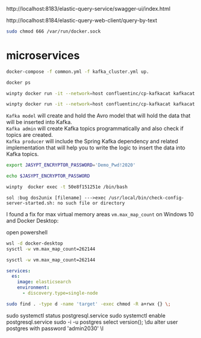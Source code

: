 http://localhost:8183/elastic-query-service/swagger-ui/index.html

http://localhost:8184/elastic-query-web-client/query-by-text
```sh
sudo chmod 666 /var/run/docker.sock
```


# microservices
```sh
docker-compose -f common.yml -f kafka_cluster.yml up.
```
```sh
docker ps
```
```sh
winpty docker run -it --network=host confluentinc/cp-kafkacat kafkacat -L -b localhost:19092
```

```sh
winpty docker run -it --network=host confluentinc/cp-kafkacat kafkacat -C -b localhost:19092 -t twitter-topic
```


  `Kafka model` will create and hold the Avro model that will hold the data that will be inserted into Kafka.<br/>
  `Kafka admin` will create Kafka topics programmatically and also check if topics are created.<br/>
  `Kafka producer` will include the Spring Kafka dependency and related implementation that will help you to write the logic to insert the data into Kafka topics.<br/>
  
  
  
  
```sh 
export JASYPT_ENCRYPTOR_PASSWORD='Demo_Pwd!2020'
```
```sh
echo $JASYPT_ENCRYPTOR_PASSWORD
```
```sh
winpty  docker exec -t 50e8f151251e /bin/bash
```
`sol :bug dos2unix [filename] --->exec /usr/local/bin/check-config-server-started.sh: no such file or directory`




I found a fix for max virtual memory areas `vm.max_map_count`
on Windows 10 and Docker Desktop:

open powershell
```sh
wsl -d docker-desktop
sysctl -w vm.max_map_count=262144
```

```sh
sysctl -w vm.max_map_count=262144
```
```yml
services:
  es:
    image: elasticsearch
    environment:
      - discovery.type=single-node
```

```sh 
sudo find . -type d -name 'target' -exec chmod -R a+rwx {} \;
``````
sudo systemctl status postgresql.service
sudo systemctl enable postgresql.service
sudo -i -u postgres
select version();
\du
alter user postgres with password 'admin2030'
\l





